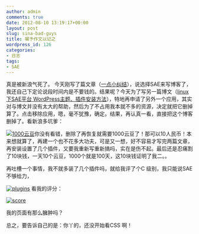 ```yaml
---
author: admin
comments: true
date: 2012-08-10 13:19:17+00:00
layout: post
slug: sina-bad-guys
title: 嘱予作文以记之
wordpress_id: 126
categories:
- 日志
tags:
- SAE
---
```


真是被新浪气死了。
今天刚写了篇文章（[一点小纠结](http://glygo.sinaapp.com/2012/08/%E4%B8%80%E7%82%B9%E5%B0%8F%E7%BA%A0%E7%BB%93/)），说选择SAE来写博客了，我还自己下定论说段时间内是不要钱的。结果呢？今天为了写另一篇博文（[linux下SAE平台 WordPress主题、插件安装方法](http://glygo.sinaapp.com/2012/08/sae-wordpress-theme-plugin-linux/)），特地再申请了另外一个应用，其实对与博文并没有太大的帮助，然后为了不占用我本就不多的资源，决定就把它删掉算了。点击移除应用，嗯，毫不犹豫，确定。结果，再认真一看，直接把这个博客删掉了。看新浪多坑爹：


[![1000云豆](http://gracece.net/blog/wp-content/uploads/2012/08/DeepinScreenshot-5639.png)](http://glygo.sinaapp.com/2012/08/daily/deepinscreenshot-5639/)你没有看错，删除了再恢复就需要1000云豆了！那可以10人民币！本来想就算了，再建一个也不花多大功夫，可是又一想，好不容易才写完两篇文章，再安装设置了几个插件，又要我重新写重新搞吗，实在是伤不起。最后还是忍痛割了10块钱，一天10个云豆，1000个就是100天，这10块钱证明了我二。。


再吐槽一个事情，我不就多装了几个插件吗，就给我评了个C 级别，我只能说SAE不够给力，

[![plugins](http://gracece.net/blog/wp-content/uploads/2012/08/plugins.png)](http://gracece.net/blog/wp-content/uploads/2012/08/plugins.png) 看我的评分：


[![score](http://gracece.net/blog/wp-content/uploads/2012/08/score.png)](http://glygo.sinaapp.com/2012/08/daily/score/)


我的页面有那么臃肿吗？

总之，要告诉自己的是：你丫的，还没开始看CSS 啊！

